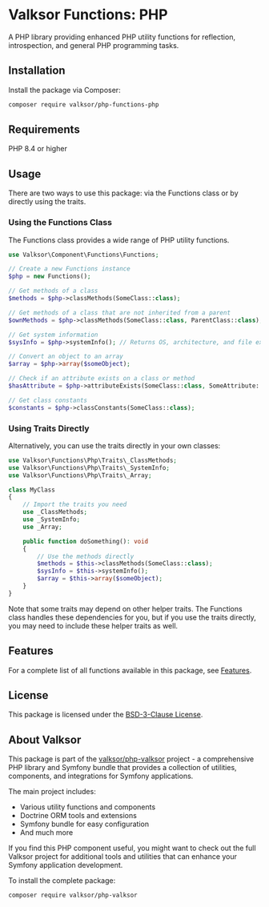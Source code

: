 # Valksor Functions: PHP

A PHP library providing enhanced PHP utility functions for reflection, introspection, and general PHP programming tasks.

## Installation

Install the package via Composer:

```bash
composer require valksor/php-functions-php
```

## Requirements

PHP 8.4 or higher

## Usage

There are two ways to use this package: via the Functions class or by directly using the traits.

### Using the Functions Class

The Functions class provides a wide range of PHP utility functions.

```php
use Valksor\Component\Functions\Functions;

// Create a new Functions instance
$php = new Functions();

// Get methods of a class
$methods = $php->classMethods(SomeClass::class);

// Get methods of a class that are not inherited from a parent
$ownMethods = $php->classMethods(SomeClass::class, ParentClass::class);

// Get system information
$sysInfo = $php->systemInfo(); // Returns OS, architecture, and file extension info

// Convert an object to an array
$array = $php->array($someObject);

// Check if an attribute exists on a class or method
$hasAttribute = $php->attributeExists(SomeClass::class, SomeAttribute::class);

// Get class constants
$constants = $php->classConstants(SomeClass::class);
```

### Using Traits Directly

Alternatively, you can use the traits directly in your own classes:

```php
use Valksor\Functions\Php\Traits\_ClassMethods;
use Valksor\Functions\Php\Traits\_SystemInfo;
use Valksor\Functions\Php\Traits\_Array;

class MyClass
{
    // Import the traits you need
    use _ClassMethods;
    use _SystemInfo;
    use _Array;

    public function doSomething(): void
    {
        // Use the methods directly
        $methods = $this->classMethods(SomeClass::class);
        $sysInfo = $this->systemInfo();
        $array = $this->array($someObject);
    }
}
```

Note that some traits may depend on other helper traits. The Functions class handles these dependencies for you, but if you use the traits directly, you may need to include these helper traits as well.

## Features

For a complete list of all functions available in this package, see [Features](docs/features.md).

## License

This package is licensed under the [BSD-3-Clause License](LICENSE).

## About Valksor

This package is part of the [valksor/php-valksor](https://github.com/valksor/php-valksor) project - a comprehensive PHP library and Symfony bundle that provides a collection of utilities, components, and integrations for Symfony applications.

The main project includes:
- Various utility functions and components
- Doctrine ORM tools and extensions
- Symfony bundle for easy configuration
- And much more

If you find this PHP component useful, you might want to check out the full Valksor project for additional tools and utilities that can enhance your Symfony application development.

To install the complete package:

```bash
composer require valksor/php-valksor
```
